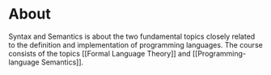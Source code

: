 # About
Syntax and Semantics is about the two fundamental topics closely related to the definition and implementation of programming languages.
The course consists of the topics [[Formal Language Theory]] and [[Programming-language Semantics]].




